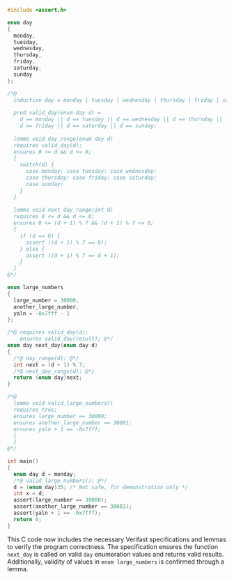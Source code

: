 ```c
#include <assert.h>

enum day
{
  monday,
  tuesday,
  wednesday,
  thursday,
  friday,
  saturday,
  sunday
};

/*@
  inductive day = monday | tuesday | wednesday | thursday | friday | saturday | sunday;
  
  pred valid_day(enum day d) =
    d == monday || d == tuesday || d == wednesday || d == thursday ||
    d == friday || d == saturday || d == sunday;
  
  lemma void day_range(enum day d)
  requires valid_day(d);
  ensures 0 <= d && d <= 6;
  {
    switch(d) {
      case monday: case tuesday: case wednesday:
      case thursday: case friday: case saturday:
      case sunday:
    }
  }
  
  lemma void next_day_range(int d)
  requires 0 <= d && d <= 6;
  ensures 0 <= (d + 1) % 7 && (d + 1) % 7 <= 6;
  {
    if (d == 6) {
      assert ((d + 1) % 7 == 0);
    } else {
      assert ((d + 1) % 7 == d + 1);
    }
  }
@*/

enum large_numbers
{
  large_number = 30000,
  another_large_number,
  yaln = -0x7fff - 1
};

/*@ requires valid_day(d);
    ensures valid_day(result); @*/
enum day next_day(enum day d)
{
  /*@ day_range(d); @*/
  int next = (d + 1) % 7;
  /*@ next_day_range(d); @*/
  return (enum day)next;
}

/*@
  lemma void valid_large_numbers()
  requires true;
  ensures large_number == 30000;
  ensures another_large_number == 30001;
  ensures yaln + 1 == -0x7fff;
  {
  }
@*/

int main()
{
  enum day d = monday;
  /*@ valid_large_numbers(); @*/
  d = (enum day)35; /* Not safe, for demonstration only */
  int x = d;
  assert(large_number == 30000);
  assert(another_large_number == 30001);
  assert(yaln + 1 == -0x7fff);
  return 0;
}
```

This C code now includes the necessary Verifast specifications and lemmas to verify the program correctness. The specification ensures the function `next_day` is called on valid `day` enumeration values and returns valid results. Additionally, validity of values in `enum large_numbers` is confirmed through a lemma.
